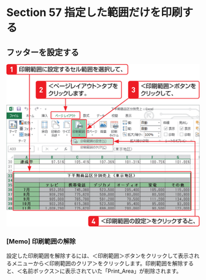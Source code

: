 # Section 57 指定した範囲だけを印刷する

## フッターを設定する

![](001.png)

### [Memo] 印刷範囲の解除

設定した印刷範囲を解除するには、＜印刷範囲＞ボタンをクリックして表示されるメニューから＜印刷範囲のクリア＞をクリックします。印刷範囲を解除すると、＜名前ボックス＞に表示されていた「Print_Area」が削除されます。
